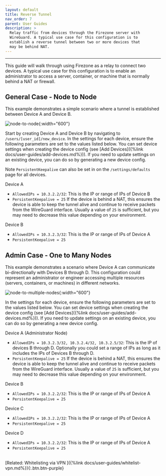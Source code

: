 ```yaml
---
layout: default
title: Reverse Tunnel
nav_order: 7
parent: User Guides
description: >
  Relay traffic from devices through the Firezone server with
  WireGuard. A typical use case for this configuration is to
  establish a reverse tunnel between two or more devices that
  may be behind NAT.
---
```

---

This guide will walk through using Firezone as a relay to connect
two devices. A typical use case for this configuration is to enable an
administrator to access a server, container, or machine that is normally
behind a NAT or firewall.

## General Case - Node to Node

This example demonstrates a simple scenario where a tunnel is established
between Device A and Device B.

![node-to-node](https://user-images.githubusercontent.com/52545545/155856835-2ad1f686-d894-43d1-8862-e3a8fcccee5c.png){:width="600"}

Start by creating Device A and Device B by navigating to `/users/[user_id]/new_device`.
In the settings for each device, ensure the following parameters are set to the
values listed below. You can set device settings when creating the device config
(see [Add Devices]({%link docs/user-guides/add-devices.md%})).
If you need to update settings on an existing device, you can do so by generating
a new device config.

Note `PersistentKeepalive` can also be set in on the
`/settings/defaults` page for all devices.

Device A

- `AllowedIPs = 10.3.2.2/32`: This is the IP or range of IPs of Device B
- `PersistentKeepalive = 25` If the device is behind a NAT, this ensures the
  device is able to keep the tunnel alive and continue to receive packets from
  the WireGuard interface. Usually a value of `25` is sufficient, but you may
  need to decrease this value depending on your environment.

Device B

- `AllowedIPs = 10.3.2.3/32`: This is the IP or range of IPs of Device A
- `PersistentKeepalive = 25`

## Admin Case - One to Many Nodes

This example demonstrates a scenario where Device A can communicate
bi-directionally with Devices B through D. This configuration could represent an
administrator or engineer accessing multiple resources
(servers, containers, or machines) in different networks.

![node-to-multiple-nodes](https://user-images.githubusercontent.com/52545545/155856838-03e968d9-bc1e-46ce-a32f-9f53f3566526.png){:width="600"}

In the settings for each device, ensure the following parameters are set to the
values listed below. You can set device settings when creating the device config
(see [Add Devices]({%link docs/user-guides/add-devices.md%})).
If you need to update settings on an existing device, you can do so by generating
a new device config.

Device A (Administrator Node)

- `AllowedIPs = 10.3.2.3/32, 10.3.2.4/32, 10.3.2.5/32`: This is the IP of
  devices B through D. Optionally you could set a range of IPs as long as it
  includes the IPs of Devices B through D.
- `PersistentKeepalive = 25` If the device is behind a NAT, this ensures the
  device is able to keep the tunnel alive and continue to receive packets from
  the WireGuard interface. Usually a value of `25` is sufficient, but you may
  need to decrease this value depending on your environment.

Device B

- `AllowedIPs = 10.3.2.2/32`: This is the IP or range of IPs of Device A
- `PersistentKeepalive = 25`

Device C

- `AllowedIPs = 10.3.2.2/32`: This is the IP or range of IPs of Device A
- `PersistentKeepalive = 25`

Device D

- `AllowedIPs = 10.3.2.2/32`: This is the IP or range of IPs of Device A
- `PersistentKeepalive = 25`

\
[Related: Whitelisting via VPN
]({%link docs/user-guides/whitelist-vpn.md%}){:.btn.btn-purple}
